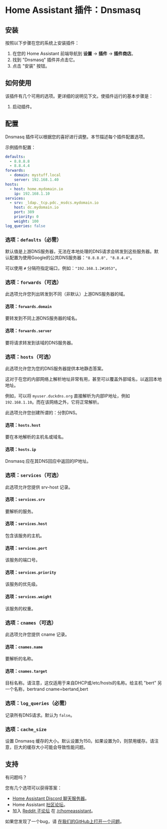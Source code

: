 # Home Assistant 插件：Dnsmasq

## 安装

按照以下步骤在您的系统上安装插件：

1. 在您的 Home Assistant 前端导航到 **设置** -> **插件** -> **插件商店**。
2. 找到 "Dnsmasq" 插件并点击它。
3. 点击 "安装" 按钮。

## 如何使用

该插件有几个可用的选项。更详细的说明见下文。使插件运行的基本步骤是：

1. 启动插件。

## 配置

Dnsmasq 插件可以根据您的喜好进行调整。本节描述每个插件配置选项。

示例插件配置：

```yaml
defaults:
  - 8.8.8.8
  - 8.8.4.4
forwards:
  - domain: mystuff.local
    server: 192.168.1.40
hosts:
  - host: home.mydomain.io
    ip: 192.168.1.10
services:
  - srv: _ldap._tcp.pdc._msdcs.mydomain.io
    host: dc.mydomain.io
    port: 389
    priority: 0
    weight: 100
log_queries: false
```

### 选项：`defaults`（必需）

默认值是上游DNS服务器，无法在本地处理的DNS请求会转发到这些服务器。默认配置为使用Google的公共DNS服务器：`"8.8.8.8", "8.8.4.4"`。

可以使用 `#` 分隔符指定端口，例如：`"192.168.1.2#1053"`。

### 选项：`forwards`（可选）

此选项允许您列出转发到不同（非默认）上游DNS服务器的域。

#### 选项：`forwards.domain`

要转发到不同上游DNS服务器的域名。

#### 选项：`forwards.server`

要将请求转发到该域的DNS服务器。

### 选项：`hosts`（可选）

此选项允许您为您的DNS服务器提供本地静态答案。

这对于在您的内部网络上解析地址非常有用，甚至可以覆盖外部域名，以返回本地地址。

例如，可以将 `myuser.duckdns.org` 直接解析为内部IP地址，例如 `192.168.1.10`。而在该网络之外，它将正常解析。

此选项允许您创建所谓的：分割DNS。

#### 选项：`hosts.host`

要在本地解析的主机名或域名。

#### 选项：`hosts.ip`

Dnsmasq 应在其DNS回应中返回的IP地址。

### 选项：`services`（可选）

此选项允许您提供 srv-host 记录。

#### 选项：`services.srv`

要解析的服务。

#### 选项：`services.host`

包含该服务的主机。

#### 选项：`services.port`

该服务的端口号。

#### 选项：`services.priority`

该服务的优先级。

#### 选项：`services.weight`

该服务的权重。

### 选项：`cnames`（可选）

此选项允许您提供 cname 记录。

#### 选项：`cnames.name`

要解析的名称。

#### 选项：`cnames.target`

目标名称。请注意，这仅适用于来自DHCP或/etc/hosts的名称。给主机 "bert" 另一个名称，bertrand cname=bertand,bert

### 选项：`log_queries`（必需）

记录所有DNS请求。默认为 `false`。

### 选项：`cache_size`

设置 Dnsmasq 缓存的大小。默认设置为150。如果设置为0，则禁用缓存。请注意，巨大的缓存大小可能会导致性能问题。

## 支持

有问题吗？

您有几个选项可以获得答案：

- [Home Assistant Discord 聊天服务器][discord]。
- Home Assistant [社区论坛][forum]。
- 加入 [Reddit 子论坛][reddit] 在 [/r/homeassistant][reddit]。

如果您发现了一个bug，请 [在我们的GitHub上打开一个问题][issue]。

[discord]: https://discord.gg/c5DvZ4e
[forum]: https://community.home-assistant.io
[issue]: https://github.com/home-assistant/addons/issues
[reddit]: https://reddit.com/r/homeassistant
[repository]: https://github.com/hassio-addons/repository